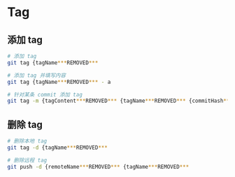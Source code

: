 # Tag

## 添加 tag

```bash
# 添加 tag
git tag {tagName***REMOVED***

# 添加 tag 并填写内容
git tag {tagName***REMOVED*** - a

# 针对某条 commit 添加 tag
git tag -m {tagContent***REMOVED*** {tagName***REMOVED*** {commitHash***REMOVED***
```

## 删除 tag

```bash
# 删除本地 tag
git tag -d {tagName***REMOVED***

# 删除远程 tag
git push -d {remoteName***REMOVED*** {tagName***REMOVED***
```

